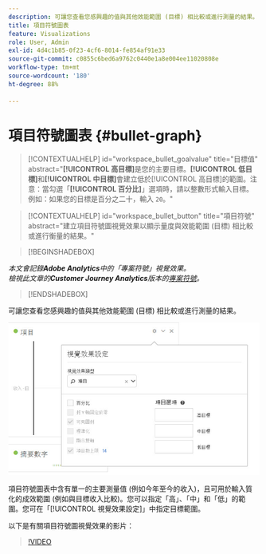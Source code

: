 ```yaml
---
description: 可讓您查看您感興趣的值與其他效能範圍 (目標) 相比較或進行測量的結果。
title: 項目符號圖表
feature: Visualizations
role: User, Admin
exl-id: 4d4c1b85-0f23-4cf6-8014-fe854af91e33
source-git-commit: c0855c6bed6a9762c0440e1a8e004ee11020808e
workflow-type: tm+mt
source-wordcount: '180'
ht-degree: 88%

---
```


# 項目符號圖表 {#bullet-graph}

<!-- markdownlint-disable MD034 -->

>[!CONTEXTUALHELP]
>id="workspace_bullet_goalvalue"
>title="目標值"
>abstract="**[!UICONTROL 高目標]**&#x200B;是您的主要目標。**[!UICONTROL 低目標]**&#x200B;和&#x200B;**[!UICONTROL 中目標]**&#x200B;會建立低於[!UICONTROL 高目標]的範圍。注意：當勾選「**[!UICONTROL 百分比]**」選項時，請以整數形式輸入目標。例如：如果您的目標是百分之二十，輸入 `20`。"

<!-- markdownlint-enable MD034 -->

<!-- markdownlint-disable MD034 -->

>[!CONTEXTUALHELP]
>id="workspace_bullet_button"
>title="項目符號"
>abstract="建立項目符號圖視覺效果以顯示量度與效能範圍 (目標) 相比較或進行衡量的結果。"

<!-- markdownlint-enable MD034 -->

>[!BEGINSHADEBOX]

*本文會記錄&#x200B;**Adobe Analytics**中的「專案符號」視覺效果。<br/>檢視此文章的&#x200B;**Customer Journey Analytics**版本的[專案符號](https://experienceleague.adobe.com/en/docs/analytics-platform/using/cja-workspace/visualizations/bullet-graph)。*

>[!ENDSHADEBOX]

可讓您查看您感興趣的值與其他效能範圍 (目標) 相比較或進行測量的結果。

![](assets/bullet-image.png)

項目符號圖表中含有單一的主要測量值 (例如今年至今的收入)，且可用於輸入質化的成效範圍 (例如與目標收入比較)。您可以指定「高」、「中」和「低」的範圍。您可在「[!UICONTROL 視覺效果設定]」中指定目標範圍。

以下是有關項目符號圖視覺效果的影片：

>[!VIDEO](https://video.tv.adobe.com/v/23989/?quality=12)
